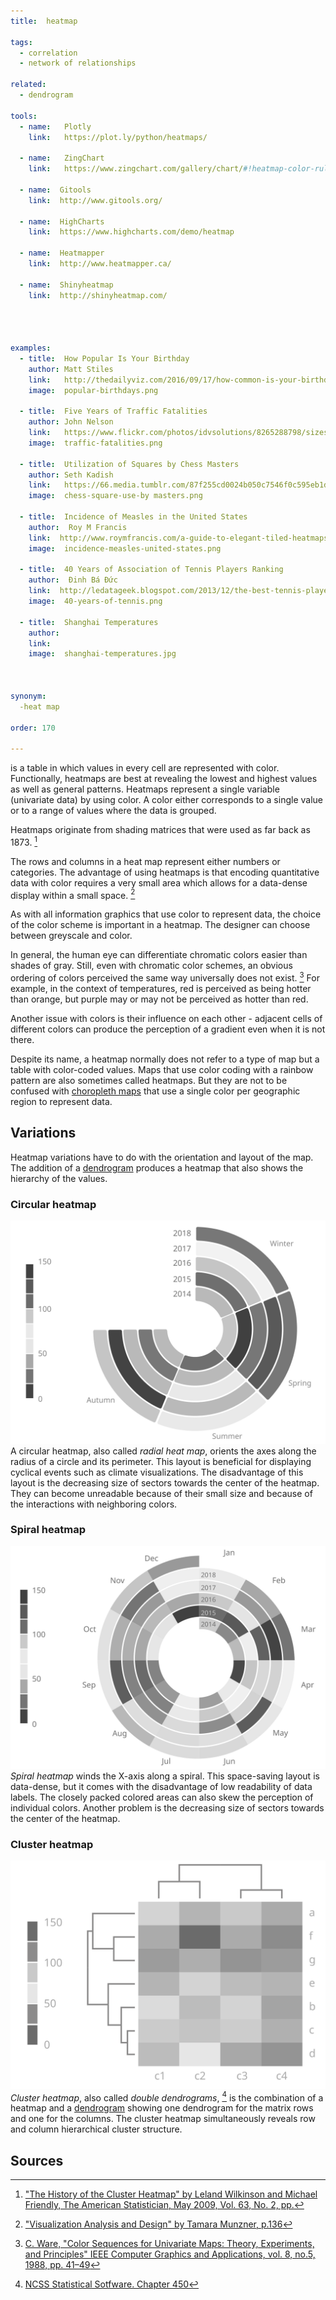 ```yaml
---
title:  heatmap

tags:
  - correlation
  - network of relationships

related:
  - dendrogram

tools:
  - name:   Plotly
    link:   https://plot.ly/python/heatmaps/
  
  - name:   ZingChart
    link:   https://www.zingchart.com/gallery/chart/#!heatmap-color-rules-tooltips
  
  - name:  Gitools
    link:  http://www.gitools.org/
  
  - name:  HighCharts
    link:  https://www.highcharts.com/demo/heatmap

  - name:  Heatmapper
    link:  http://www.heatmapper.ca/
    
  - name:  Shinyheatmap
    link:  http://shinyheatmap.com/
    



examples:
  - title:  How Popular Is Your Birthday
    author: Matt Stiles
    link:   http://thedailyviz.com/2016/09/17/how-common-is-your-birthday-dailyviz/
    image:  popular-birthdays.png

  - title:  Five Years of Traffic Fatalities
    author: John Nelson
    link:   https://www.flickr.com/photos/idvsolutions/8265288798/sizes/o/in/photostream/
    image:  traffic-fatalities.png

  - title:  Utilization of Squares by Chess Masters
    author: Seth Kadish
    link:   https://66.media.tumblr.com/87f255cd0024b050c7546f0c595eb1d4/tumblr_n21vkezveA1s3dn7vo1_1280.png
    image:  chess-square-use-by masters.png
    
  - title:  Incidence of Measles in the United States
    author:  Roy M Francis
    link:  http://www.roymfrancis.com/a-guide-to-elegant-tiled-heatmaps-in-r-2019/
    image:  incidence-measles-united-states.png
  
  - title:  40 Years of Association of Tennis Players Ranking
    author:  Đinh Bá Đức
    link:  http://ledatageek.blogspot.com/2013/12/the-best-tennis-player-of-atp-era.html
    image:  40-years-of-tennis.png

  - title:  Shanghai Temperatures
    author: 
    link: 
    image:  shanghai-temperatures.jpg
    
  

synonym:
  -heat map

order: 170

---
```


is a table in which values in every cell are represented with color. Functionally, heatmaps are best at revealing the lowest and highest values as well as general patterns. Heatmaps represent a single variable (univariate data) by using color. A color either corresponds to a single value or to a range of values where the data is grouped. 
<!--more-->
Heatmaps originate from shading matrices that were used as far back as 1873. [^wilkinson]


The rows and columns in a heat map represent either numbers or categories. 
The advantage of using heatmaps is that encoding quantitative data with color requires a very small area which allows for a data-dense display within a small space. [^munzer]

As with all information graphics that use color to represent data, the choice of the color scheme is important in a heatmap. The designer can choose between greyscale and color. 

In general, the human eye can differentiate chromatic colors easier than shades of gray. Still, even with chromatic color schemes, an obvious ordering of colors perceived the same way universally does not exist. [^ware] For example, in the context of temperatures, red is perceived as being hotter than orange, but purple may or may not be perceived as hotter than red.
 
Another issue with colors is their influence on each other - adjacent cells of different colors can produce the perception of a gradient even when it is not there.
 
 Despite its name, a heatmap normally does not refer to a type of map but a table with color-coded values. Maps that use color coding with a rainbow pattern are also sometimes called heatmaps. But they are not to be confused with [choropleth maps](/choropleth-map) that use a single color per geographic region to represent data.


## Variations
Heatmap variations have to do with the orientation and layout of the map. The addition of a [dendrogram](/dendrogram) produces a heatmap that also shows the hierarchy of the values.

### Circular heatmap
<img src="circular-heatmap.svg" alt="circular heat map" class="f-right-half" /> A circular heatmap, also called *radial heat map*, orients the axes along the radius of a circle and its perimeter. This layout is beneficial for displaying cyclical events such as climate visualizations. The disadvantage of this layout is the decreasing size of sectors towards the center of the heatmap. They can become unreadable because of their small size and because of the interactions with neighboring colors.

### Spiral heatmap
<img src="spiral-heatmap.svg" alt="spiral heat map" class="f-right-half" /> *Spiral heatmap* winds the X-axis along a spiral. This space-saving layout is data-dense, but it comes with the disadvantage of low readability of data labels. The closely packed colored areas can also skew the perception of individual colors. Another problem is the decreasing size of sectors towards the center of the heatmap. 

### Cluster heatmap 
<img src="clustered-heatmap.svg" alt="clustered heat map" class="f-right-half" /> *Cluster heatmap*, also called *double dendrograms*, [^ncss] is the combination of a heatmap and a [dendrogram](/dendrogram) showing one dendrogram for the matrix rows and one for the columns. The cluster heatmap simultaneously reveals row and column hierarchical cluster structure.

                                                                       
## Sources

[^wilkinson]: ["The History of the Cluster Heatmap" by Leland Wilkinson and Michael Friendly, The American Statistician, May 2009, Vol. 63, No. 2, pp.](https://www.cs.uic.edu/~wilkinson/Publications/heatmap.pdf)

[^munzer]: ["Visualization Analysis and Design" by Tamara Munzner, p.136](https://books.google.com/books?id=NfkYCwAAQBAJ&pg=PT166&lpg=PT166)

[^ware]: [C. Ware, "Color Sequences for Univariate Maps: Theory, Experiments, and Principles" IEEE Computer Graphics and Applications, vol. 8, no.5, 1988, pp. 41–49](https://ccom.unh.edu/sites/default/files/publications/Ware_1988_CGA_Color_sequences_univariate_maps.pdf)

[^ncss]: [NCSS Statistical Sotfware. Chapter 450](https://ncss-wpengine.netdna-ssl.com/wp-content/themes/ncss/pdf/Procedures/NCSS/Clustered_Heat_Maps-Double_Dendrograms.pdf)
